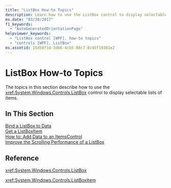 ```yaml
---
title: "ListBox How-to Topics"
description: Learn how to use the ListBox control to display selectable lists of items in a Windows Presentation Foundation (WPF) application.
ms.date: "03/30/2017"
f1_keywords: 
  - "AutoGeneratedOrientationPage"
helpviewer_keywords: 
  - "ListBox control [WPF], how-to topics"
  - "controls [WPF], ListBox"
ms.assetid: 15d58f1d-3db6-4cb5-88c7-8c45f19301e2
---
```

# ListBox How-to Topics

The topics in this section describe how to use the <xref:System.Windows.Controls.ListBox> control to display selectable lists of items.  
  
## In This Section  

 [Bind a ListBox to Data](how-to-bind-a-listbox-to-data.md)  
 [Get a ListBoxItem](how-to-get-a-listboxitem.md)  
 [How to: Add Data to an ItemsControl](/previous-versions/dotnet/netframework-3.5/ms743602(v=vs.90))  
 [Improve the Scrolling Performance of a ListBox](how-to-improve-the-scrolling-performance-of-a-listbox.md)  
  
## Reference  

 <xref:System.Windows.Controls.ListBox>  
  
 <xref:System.Windows.Controls.ListBoxItem>  
